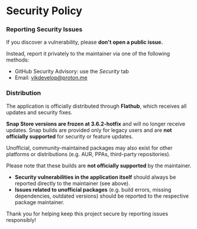 # Security Policy
### Reporting Security Issues

If you discover a vulnerability, please **don't open a public issue.**

Instead, report it privately to the maintainer via one of the following methods:
- GitHub Security Advisory: use the _Security_ tab
- Email: vikdevelop@proton.me

### Distribution
The application is officially distributed through **Flathub**, which receives all updates and security fixes.

**Snap Store versions are frozen at 3.6.2-hotfix** and will no longer receive updates. Snap builds are provided only for legacy users and are **not officially supported** for security or feature updates.

Unofficial, community-maintained packages may also exist for other platforms or distributions (e.g. AUR, PPAs, third-party repositories). 

Please note that these builds are **not officially supported** by the maintainer.

- **Security vulnerabilities in the application itself** should always be reported directly to the maintainer (see above).
- **Issues related to unofficial packages** (e.g. build errors, missing dependencies, outdated versions) should be reported to the respective package maintainer.

Thank you for helping keep this project secure by reporting issues responsibly!
